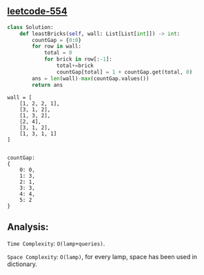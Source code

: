 <h2><a href="https://leetcode.com/problems/brick-wall/">leetcode-554</a></h2>

```py
class Solution:
    def leastBricks(self, wall: List[List[int]]) -> int:
        countGap = {0:0}
        for row in wall:
            total = 0
            for brick in row[:-1]:
                total+=brick
                countGap[total] = 1 + countGap.get(total, 0)
        ans = len(wall)-max(countGap.values())
        return ans


```

```plaintext
wall = [
    [1, 2, 2, 1],
    [3, 1, 2],
    [1, 3, 2],
    [2, 4],
    [3, 1, 2],
    [1, 3, 1, 1]
]


```

```plaintext
countGap:
{
    0: 0,
    1: 3,
    2: 1,
    3: 3,
    4: 4,
    5: 2
}

```

## Analysis:

`Time Complexity`: `O(lamp+queries)`.

`Space Complexity`: `O(lamp)`, for every lamp, space has been used in dictionary.
